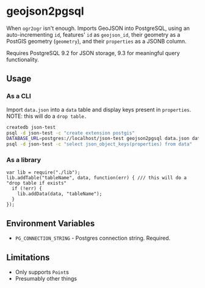 # geojson2pgsql

When `ogr2ogr` isn't enough. Imports GeoJSON into PostgreSQL, using an auto-incrementing `id`, features'
`id` as `geojson_id`, their geometry as a PostGIS geometry (`geometry`), and their
`properties` as a JSONB column.

Requires PostgreSQL 9.2 for JSON storage, 9.3 for meaningful query
functionality.

## Usage

### As a CLI

Import `data.json` into a `data` table and display keys present in
`properties`. NOTE: this will do a `drop table.`

```bash
createdb json-test
psql -d json-test -c "create extension postgis"
DATABASE_URL=postgres://localhost/json-test geojson2pgsql data.json data
psql -d json-test -c "select json_object_keys(properties) from data"
```

### As a library

```
var lib = require("./lib");
lib.addTable("tableName", data, function(err) { /// this will do a "drop table if exists"
  if (!err) {
    lib.addData(data, "tableName");
  }
});

```

## Environment Variables

* `PG_CONNECTION_STRING` - Postgres connection string. Required.

## Limitations

* Only supports `Point`s
* Presumably other things
